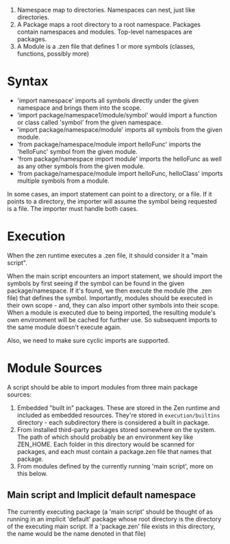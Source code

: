 1. Namespace map to directories. Namespaces can nest, just like directories.
2. A Package maps a root directory to a root namespace. Packages contain namespaces and modules. Top-level namespaces are packages.
3. A Module is a .zen file that defines 1 or more symbols (classes, functions, possibly more)

# Syntax
- 'import namespace' imports all symbols directly under the given namespace and brings them into the scope.
- 'import package/namespace1/module/symbol' would import a function or class called 'symbol' from the given namespace.
- 'import package/namespace/module' imports all symbols from the given module.
- 'from package/namespace/module import helloFunc'  imports the 'helloFunc' symbol from the given module.
- 'from package/namespace import module' imports the helloFunc as well as any other symbols from the given module.
- 'from package/namespace/module import helloFunc, helloClass' imports multiple symbols from a module. 

In some cases, an import statement can point to a directory, or a file. If it points to a directory, the importer will assume the symbol being requested is a file. The importer must handle both cases.

# Execution
When the zen runtime executes a .zen file, it should consider it a "main script".

When the main script encounters an import statement, we should import the symbols by first seeing if the symbol can be found in the given package/namespace. If it's found, we then execute the module (the .zen file) that defines the symbol. Importantly, modules should be executed in their own scope - and, they can also import other symbols into their scope. When a module is executed due to being imported, the resulting module's own environment will be cached for further use. So subsequent imports to the same module doesn't execute again.

Also, we need to make sure cyclic imports are supported.

# Module Sources
A script should be able to import modules from three main package sources:
1. Embedded "built in" packages. These are stored in the Zen runtime and included as embedded resources. They're stored in `execution/builtins` directory - each subdirectory there is considered a built in package.
2. From installed third-party packages stored somewhere on the system. The path of which should probably be an environment key like ZEN_HOME. Each folder in this directory would be scanned for packages, and each must contain a package.zen file that names that package.
3. From modules defined by the currently running 'main script', more on this below.

## Main script and Implicit default namespace
The currently executing package (a 'main script' should be thought of as running in an implicit 'default' package whose root directory is the directory of the executing main script. If a 'package.zen' file exists in this directory, the name would be the name denoted in that file)